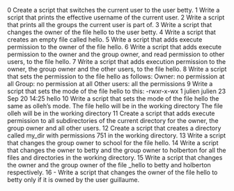 0 Create a script that switches the current user to the user betty.
1 Write a script that prints the effective username of the current user.
2 Write a script that prints all the groups the current user is part of.
3 Write a script that changes the owner of the file hello to the user betty.
4 Write a script that creates an empty file called hello.
5 Write a script that adds execute permission to the owner of the file hello.
6 Write a script that adds execute permission to the owner and the group owner, and read permission to other users, to the file hello.
7 Write a script that adds execution permission to the owner, the group owner and the other users, to the file hello.
8 Write a script that sets the permission to the file hello as follows:
Owner: no permission at all
Group: no permission at all
Other users: all the permissions
9 Write a script that sets the mode of the file hello to this:
-rwxr-x-wx 1 julien julien 23 Sep 20 14:25 hello
10 Write a script that sets the mode of the file hello the same as olleh’s mode.
The file hello will be in the working directory
The file olleh will be in the working directory
11 Create a script that adds execute permission to all subdirectories of the current directory for the owner, the group owner and all other users.
12 Create a script that creates a directory called my_dir with permissions 751 in the working directory.
13 Write a script that changes the group owner to school for the file hello.
14 Write a script that changes the owner to betty and the group owner to holberton for all the files and directories in the working directory.
15 Write a script that changes the owner and the group owner of the file _hello to betty and holberton respectively.
16 - Write a script that changes the owner of the file hello to betty only if it is owned by the user guillaume.

